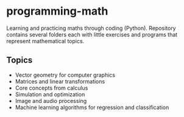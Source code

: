 # programming-math
Learning and practicing maths through coding (Python). Repository contains several folders each with little exercises and programs that represent mathematical topics.

## Topics

- Vector geometry for computer graphics
- Matrices and linear transformations
- Core concepts from calculus
- Simulation and optimization
- Image and audio processing
- Machine learning algorithms for regression and classification
